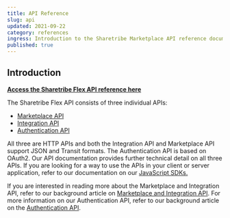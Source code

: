 ```yaml
---
title: API Reference
slug: api
updated: 2021-09-22
category: references
ingress: Introduction to the Sharetribe Marketplace API reference documentation.
published: true
---
```


## Introduction

**[Access the Sharetribe Flex API reference here](https://www.sharetribe.com/api-reference)**

The Sharetribe Flex API consists of three individual APIs:

- [Marketplace API](https://www.sharetribe.com/api-reference/marketplace.html)
- [Integration API](https://www.sharetribe.com/api-reference/integration.html)
- [Authentication API](https://www.sharetribe.com/api-reference/authentication.html)

All three are HTTP APIs and both the Integration API and Marketplace API support JSON and Transit formats. The Authentication API is based on OAuth2. Our API documentation provides further technical detail on all three APIs. If you are looking for a way to use the APIs in your client or server application, refer to our documentation on our [JavaScript SDKs.](https://sharetribe.github.io/flex-sdk-js/)

If you are interested in reading more about the Marketplace and Integration API, refer to our background article on [Marketplace and Integration API](/background/marketplace-api-integration-api/).
For more information on our Authentication API, refer to our background article on the [Authentication API](/background/authentication-api/). 

